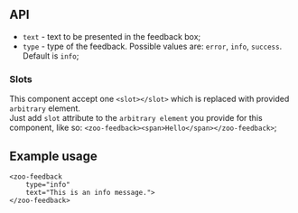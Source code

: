 ## API
- `text` - text to be presented in the feedback box;
- `type` - type of the feedback. Possible values are: `error`, `info`, `success`. Default is `info`;

### Slots
This component accept one `<slot></slot>` which is replaced with provided `arbitrary` element.       
Just add `slot` attribute to the `arbitrary element` you provide for this component, like so: `<zoo-feedback><span>Hello</span></zoo-feedback>`;

## Example usage 
```
<zoo-feedback 
	type="info" 
	text="This is an info message.">
</zoo-feedback>
```